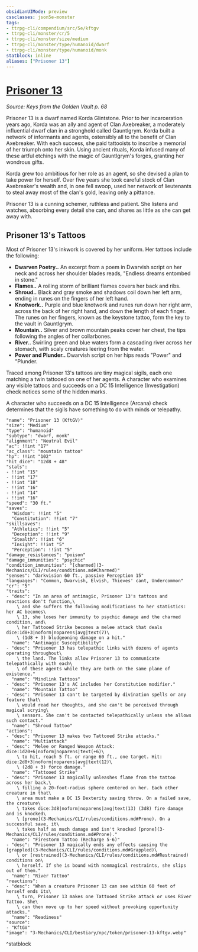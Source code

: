 ```yaml
---
obsidianUIMode: preview
cssclasses: json5e-monster
tags:
- ttrpg-cli/compendium/src/5e/kftgv
- ttrpg-cli/monster/cr/5
- ttrpg-cli/monster/size/medium
- ttrpg-cli/monster/type/humanoid/dwarf
- ttrpg-cli/monster/type/humanoid/monk
statblock: inline
aliases: ["Prisoner 13"]
---
```

# [Prisoner 13](3-Mechanics\CLI\bestiary\npc/prisoner-13-kftgv.md)
*Source: Keys from the Golden Vault p. 68*  

Prisoner 13 is a dwarf named Korda Glintstone. Prior to her incarceration years ago, Korda was an ally and agent of Clan Axebreaker, a moderately influential dwarf clan in a stronghold called Gauntlgrym. Korda built a network of informants and agents, ostensibly all to the benefit of Clan Axebreaker. With each success, she paid tattooists to inscribe a memorial of her triumph onto her skin. Using ancient rituals, Korda infused many of these artful etchings with the magic of Gauntlgrym's forges, granting her wondrous gifts.

Korda grew too ambitious for her role as an agent, so she devised a plan to take power for herself. Over five years she took careful stock of Clan Axebreaker's wealth and, in one fell swoop, used her network of lieutenants to steal away most of the clan's gold, leaving only a pittance.

Prisoner 13 is a cunning schemer, ruthless and patient. She listens and watches, absorbing every detail she can, and shares as little as she can get away with.

## Prisoner 13's Tattoos

Most of Prisoner 13's inkwork is covered by her uniform. Her tattoos include the following:

- **Dwarven Poetry..** An excerpt from a poem in Dwarvish script on her neck and across her shoulder blades reads, "Endless dreams entombed in stone."  
- **Flames..** A roiling storm of brilliant flames covers her back and ribs.  
- **Shroud..** Black and gray smoke and shadows coil down her left arm, ending in runes on the fingers of her left hand.  
- **Knotwork..** Purple and blue knotwork and runes run down her right arm, across the back of her right hand, and down the length of each finger. The runes on her fingers, known as the keystone tattoo, form the key to the vault in Gauntlgrym.  
- **Mountain..** Silver and brown mountain peaks cover her chest, the tips following the angles of her collarbones.  
- **River..** Swirling green and blue waters form a cascading river across her stomach, with scaly creatures leering from the water.  
- **Power and Plunder..** Dwarvish script on her hips reads "Power" and "Plunder.  

Traced among Prisoner 13's tattoos are tiny magical sigils, each one matching a twin tattooed on one of her agents. A character who examines any visible tattoos and succeeds on a DC 15 Intelligence (Investigation) check notices some of the hidden marks.

A character who succeeds on a DC 15 Intelligence (Arcana) check determines that the sigils have something to do with minds or telepathy.

```statblock
"name": "Prisoner 13 (KftGV)"
"size": "Medium"
"type": "humanoid"
"subtype": "dwarf, monk"
"alignment": "Neutral Evil"
"ac": !!int "17"
"ac_class": "mountain tattoo"
"hp": !!int "102"
"hit_dice": "12d8 + 48"
"stats":
- !!int "15"
- !!int "17"
- !!int "18"
- !!int "16"
- !!int "14"
- !!int "16"
"speed": "30 ft."
"saves":
  "Wisdom": !!int "5"
  "Constitution": !!int "7"
"skillsaves":
  "Athletics": !!int "5"
  "Deception": !!int "9"
  "Stealth": !!int "6"
  "Insight": !!int "5"
  "Perception": !!int "5"
"damage_resistances": "poison"
"damage_immunities": "psychic"
"condition_immunities": "[charmed](3-Mechanics/CLI/rules/conditions.md#Charmed)"
"senses": "darkvision 60 ft., passive Perception 15"
"languages": "Common, Dwarvish, Elvish, Thieves' cant, Undercommon"
"cr": "5"
"traits":
- "desc": "In an area of antimagic, Prisoner 13's tattoos and reactions don't function,\
    \ and she suffers the following modifications to her statistics: her AC becomes\
    \ 13, she loses her immunity to psychic damage and the charmed condition, and\
    \ her Tattooed Strike becomes a melee attack that deals dice:1d8+3|noform|noparens|avg|text(7)\
    \ (1d8 + 3) bludgeoning damage on a hit."
  "name": "Antimagic Susceptibility"
- "desc": "Prisoner 13 has telepathic links with dozens of agents operating throughout\
    \ the land. The links allow Prisoner 13 to communicate telepathically with each\
    \ of these agents while they are both on the same plane of existence."
  "name": "Mindlink Tattoos"
- "desc": "Prisoner 13's AC includes her Constitution modifier."
  "name": "Mountain Tattoo"
- "desc": "Prisoner 13 can't be targeted by divination spells or any feature that\
    \ would read her thoughts, and she can't be perceived through magical scrying\
    \ sensors. She can't be contacted telepathically unless she allows such contact."
  "name": "Shroud Tattoo"
"actions":
- "desc": "Prisoner 13 makes two Tattooed Strike attacks."
  "name": "Multiattack"
- "desc": "Melee or Ranged Weapon Attack: dice:1d20+6|noform|noparens|text(+6)\
    \ to hit, reach 5 ft. or range 60 ft., one target. Hit: dice:2d8+3|noform|noparens|avg|text(12)\
    \ (2d8 + 3) force damage."
  "name": "Tattooed Strike"
- "desc": "Prisoner 13 magically unleashes flame from the tattoo across her back,\
    \ filling a 20-foot-radius sphere centered on her. Each other creature in that\
    \ area must make a DC 15 Dexterity saving throw. On a failed save, the creature\
    \ takes dice:3d8|noform|noparens|avg|text(13) (3d8) fire damage and is knocked\
    \ [prone](3-Mechanics/CLI/rules/conditions.md#Prone). On a successful save, it\
    \ takes half as much damage and isn't knocked [prone](3-Mechanics/CLI/rules/conditions.md#Prone)."
  "name": "Firestorm Tattoo (Recharge 5-6)"
- "desc": "Prisoner 13 magically ends any effects causing the [grappled](3-Mechanics/CLI/rules/conditions.md#Grappled)\
    \ or [restrained](3-Mechanics/CLI/rules/conditions.md#Restrained) conditions on\
    \ herself. If she is bound with nonmagical restraints, she slips out of them."
  "name": "River Tattoo"
"reactions":
- "desc": "When a creature Prisoner 13 can see within 60 feet of herself ends its\
    \ turn, Prisoner 13 makes one Tattooed Strike attack or uses River Tattoo. She\
    \ can then move up to her speed without provoking opportunity attacks."
  "name": "Readiness"
"source":
- "KftGV"
"image": "3-Mechanics/CLI/bestiary/npc/token/prisoner-13-kftgv.webp"
```
^statblock